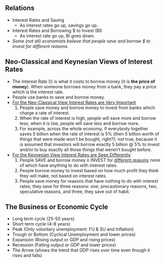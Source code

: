 ## Relations

- Interest Rates and Saving
  - As interest rates go up, savings go up.
- Interest Rates and Borrowing $ to Invest (BI)
  - As interest rate go up, BI goes down.
- *Some (not all) economists believe that people save and borrow $ to invest for different reasons.*

## Neo-Classical and Keynesian Views of Interest Rates

- The Interest Rate (I) is what it costs to borrow money (it is **the price of money**). When someone borrows money from a bank, they pay a price which is the interest rate.
- People use banks to save and borrow money.
- <u>For the Neo-Classical View Interest Rates are Very Important</u>
  1. People save money and borrow money to invest from banks which charge a rate of interest.
  2. When the rate of interest is high, people will save more and borrow less; when it is low, people will save less and borrow more.
  3. For example, across the whole economy, if everybody together saves 5 billion when the rate of interest is 5% (then 5 billion worth of things that were made won't be bought, right?); not true, because it is assumed that investors will borrow exactly 5 billion @ 5% to invest and/or to buy exactly all those things that weren't bought before.
- <u>For the Keynesian View Interest Rates are Seen Differently</u>
  1. People SAVE and borrow money o INVEST for <u>different reasons</u> none of which have anything to do with interest rates.
  2. People borrow money to invest based on how much profit they think they will make, not based on interest rates.
  3. People save money for reasons that have nothing to do with interest rates; they save for three reasons: one, precautionary reasons, two, speculative reasons, and three, they save out of habit.

## The Business or Economic Cycle

- Long term cycle (25-50 years)
- Short term cycle (4-8 years)
- Peak (Only voluntary unemployment: FU & SU and Inflation)
- Trough or Bottom (Cyclical Unemployment and lower prices)
- Expansion (Rising output or GDP and rising prices)
- Recession (Falling output or GDP and lower prices)
- The Arrow (shows the trend that GDP rises over time even though it rises and falls)